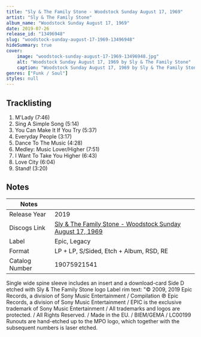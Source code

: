 ```yaml
---
title: "Sly & The Family Stone - Woodstock Sunday August 17, 1969"
artist: "Sly & The Family Stone"
album_name: "Woodstock Sunday August 17, 1969"
date: 2019-07-26
release_id: "13496948"
slug: "woodstock-sunday-august-17-1969-13496948"
hideSummary: true
cover:
    image: "woodstock-sunday-august-17-1969-13496948.jpg"
    alt: "Woodstock Sunday August 17, 1969 by Sly & The Family Stone"
    caption: "Woodstock Sunday August 17, 1969 by Sly & The Family Stone"
genres: ["Funk / Soul"]
styles: null
---
```


## Tracklisting
1. M'Lady (7:46)
2. Sing A Simple Song (5:14)
3. You Can Make It If You Try (5:37)
4. Everyday People (3:17)
5. Dance To The Music (4:28)
6. Medley: Music Lover/Higher (7:51)
7.  I Want To Take You Higher (6:43)
8. Love City (6:04)
9. Stand! (3:20)



## Notes

| Notes          |             |
| ---------------| ----------- |
| Release Year   | 2019 |
| Discogs Link   | [Sly & The Family Stone - Woodstock Sunday August 17, 1969](https://www.discogs.com/release/13496948-Sly-The-Family-Stone-Woodstock-Sunday-August-17-1969) |
| Label          | Epic, Legacy |
| Format         | LP + LP, S/Sided, Etch + Album, RSD, RE |
| Catalog Number | 19075921541 |

Single wide spine sleeve includes an insert and a download-card  Side D etched with Sly & The Family Stone logo  Label rim text: "© 2009, 2019 Epic Records, a division of Sony Music Entertainment / Compilation ℗ Epic Records, a division of Sony Music Entertainment / EPIC is the exclusive trademark of Sony Music Entertainment / All trademarks and logos are protected. / All Rights Reserved. / Made in the EU. / BIEM/GEMA / LC00199  Runouts are hand-etched up to the MPO logo, which together with the subsequent numbers is laser etched.

